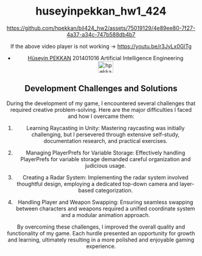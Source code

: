 


<div align="center">
  
 # huseyinpekkan_hw1_424
 

https://github.com/hpekkan/bil424_hw2/assets/75019129/4e89ee80-7f27-4a37-a34c-747b588db4b7

If the above video player is not working -> https://youtu.be/r3JvLx0GlTg

<ul>
  <li> <a href="https://github.com/hpekkan">Hüseyin PEKKAN</a> 201401016 Artificial Intelligence Engineering</li>
 <a href="https://linkedin.com/in/hpekkan" target="blank"><img align="center" src="https://raw.githubusercontent.com/rahuldkjain/github-profile-readme-generator/master/src/images/icons/Social/linked-in-alt.svg" alt="hpekkan" height="30" width="40" /></a>
</ul>

#### <p >

## Development Challenges and Solutions

During the development of my game, I encountered several challenges that required creative problem-solving. Here are the major difficulties I faced and how I overcame them:

1. Learning Raycasting in Unity: Mastering raycasting was initially challenging, but I persevered through extensive self-study, documentation research, and practical exercises.

2. Managing PlayerPrefs for Variable Storage: Effectively handling PlayerPrefs for variable storage demanded careful organization and judicious usage.

3. Creating a Radar System: Implementing the radar system involved thoughtful design, employing a dedicated top-down camera and layer-based categorization.

4. Handling Player and Weapon Swapping: Ensuring seamless swapping between characters and weapons required a unified coordinate system and a modular animation approach.
   
By overcoming these challenges, I improved the overall quality and functionality of my game. Each hurdle presented an opportunity for growth and learning, ultimately resulting in a more polished and enjoyable gaming experience.


</div>
